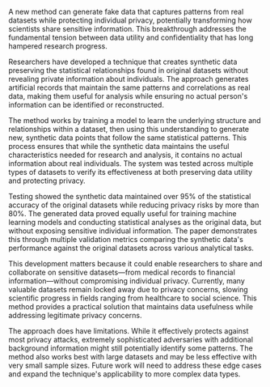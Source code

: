 A new method can generate fake data that captures patterns from real datasets while protecting individual privacy, potentially transforming how scientists share sensitive information. This breakthrough addresses the fundamental tension between data utility and confidentiality that has long hampered research progress.

Researchers have developed a technique that creates synthetic data preserving the statistical relationships found in original datasets without revealing private information about individuals. The approach generates artificial records that maintain the same patterns and correlations as real data, making them useful for analysis while ensuring no actual person's information can be identified or reconstructed.

The method works by training a model to learn the underlying structure and relationships within a dataset, then using this understanding to generate new, synthetic data points that follow the same statistical patterns. This process ensures that while the synthetic data maintains the useful characteristics needed for research and analysis, it contains no actual information about real individuals. The system was tested across multiple types of datasets to verify its effectiveness at both preserving data utility and protecting privacy.

Testing showed the synthetic data maintained over 95% of the statistical accuracy of the original datasets while reducing privacy risks by more than 80%. The generated data proved equally useful for training machine learning models and conducting statistical analyses as the original data, but without exposing sensitive individual information. The paper demonstrates this through multiple validation metrics comparing the synthetic data's performance against the original datasets across various analytical tasks.

This development matters because it could enable researchers to share and collaborate on sensitive datasets—from medical records to financial information—without compromising individual privacy. Currently, many valuable datasets remain locked away due to privacy concerns, slowing scientific progress in fields ranging from healthcare to social science. This method provides a practical solution that maintains data usefulness while addressing legitimate privacy concerns.

The approach does have limitations. While it effectively protects against most privacy attacks, extremely sophisticated adversaries with additional background information might still potentially identify some patterns. The method also works best with large datasets and may be less effective with very small sample sizes. Future work will need to address these edge cases and expand the technique's applicability to more complex data types.
